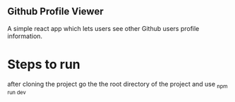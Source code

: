 ## Github Profile Viewer
A simple react app which lets users see other Github users profile information.

# Steps to run
after cloning the project go the the root directory of the project and use
<npm install>
<sub>npm run dev</sub>

